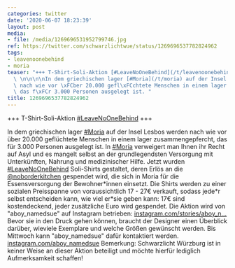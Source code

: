 ```yaml
---
categories: twitter
date: '2020-06-07 18:23:39'
layout: post
media:
- file: /media/1269696531952799746.jpg
ref: https://twitter.com/schwarzlichtwue/status/1269696537782824962
tags:
- leavenoonebehind
- moria
teaser: "+++ T-Shirt-Soli-Aktion [#LeaveNoOneBehind](/t/leavenoonebehind) +++\n\n\
  \ \n\n\n\nIn dem griechischen lager [#Moria](/t/moria) auf der Insel Lesbos werden\
  \ nach wie vor \xFCber 20.000 gefl\xFCchtete Menschen in einem lager zusammengepfercht,\
  \ das f\xFCr 3.000 Personen ausgelegt ist. "
title: 1269696537782824962
---
```

+++ T-Shirt-Soli-Aktion [#LeaveNoOneBehind](/t/leavenoonebehind) +++

 



In dem griechischen lager [#Moria](/t/moria) auf der Insel Lesbos werden nach wie vor über 20.000 geflüchtete Menschen in einem lager zusammengepfercht, das für 3.000 Personen ausgelegt ist. 
In [#Moria](/t/moria) verweigert man Ihnen ihr Recht auf Asyl und es mangelt selbst an der grundlegendsten Versorgung mit Unterkünften, Nahrung und medizinischer Hilfe.
Jetzt wurden [#LeaveNoOneBehind](/t/leavenoonebehind) Soli-Shirts gestaltet, deren Erlös an die [@noborderkitchen](https://twitter.com/noborderkitchen) gespendet wird, die sich in Moria für die Essensversorgung der Bewohner\*innen einsetzt.
Die Shirts werden zu einer sozialen Preisspanne von voraussichtlich 17 - 27€ verkauft, sodass jede\*r selbst entscheiden kann, wie viel er\*sie geben kann: 17€ sind kostendeckend, jeder zusätzliche Euro wird gespendet.
Die Aktion wird von "aboy_namedsue" auf Instagram betrieben: [instagram.com/stories/aboy_n…](https://instagram.com/stories/aboy_namedsue/2326341009245850644)
Bevor sie in den Druck gehen können, braucht der Designer einen Überblick darüber, wieviele Exemplare und welche Größen gewünscht werden. Bis Mittwoch kann "aboy_namedsue" dafür kontaktiert werden. [instagram.com/aboy_namedsue](https://instagram.com/aboy_namedsue)
Bemerkung: Schwarzlicht Würzburg ist in keiner Weise an dieser Aktion beteiligt und möchte hierfür lediglich Aufmerksamkeit schaffen!